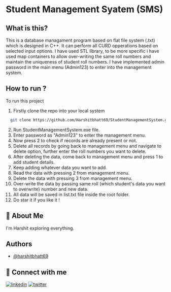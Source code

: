 
# Student Management Syatem (SMS)





## What is this?

This is a database managament program based on flat file system (.txt) which is designed in C++.
It can perform all CURD opperations based on selected input options. I have used STL library, to be more specific i have used map containers to allow over-writing the same roll numbers and maintain the uniqueness of student roll numbers.
I have implemented admin password in the main menu (Admin123) to enter into the management system.

  
## How to run ?

To run this project

1. Firstly clone the repo into your local system
```bash
  git clone https://github.com/Harshitbhatt69/StudentManagementSystem.git
```
2. Run StudentManagementSystem.exe file.
3. Enter password as "Admin123" to enter the management menu.
4. Now press 2 to check if records are already present or not.
5. Delete all records by going back to management menu and navigate to delete option, further enter the roll numbers you want to delete.
6. After deleting the data, come back to management menu and press 1 to add student details.
7. Keep adding whatever data you want to add.
8. Read the data with pressing 2 from management menu.
9. Delete the data with pressing 3 from management menu.
10. Over-write the data by passing same roll (which student's data you want to overwrite) number and new data.
11. All data will be saved in list.txt file inside the root folder.
12. Do star it if you like it !
## 🚀 About Me
I'm Harshit exploring everything.

  
## Authors

- [@harshitbhatt69](https://www.github.com/harshitbhatt69)

  
## 🔗 Connect with me  

[![linkedin](https://img.shields.io/badge/linkedin-0A66C2?style=for-the-badge&logo=linkedin&logoColor=white)](https://www.linkedin.com/in/harshit-bhatt-119b30186/)
[![twitter](https://img.shields.io/badge/twitter-1DA1F2?style=for-the-badge&logo=twitter&logoColor=white)](https://twitter.com/itsharshitb)
